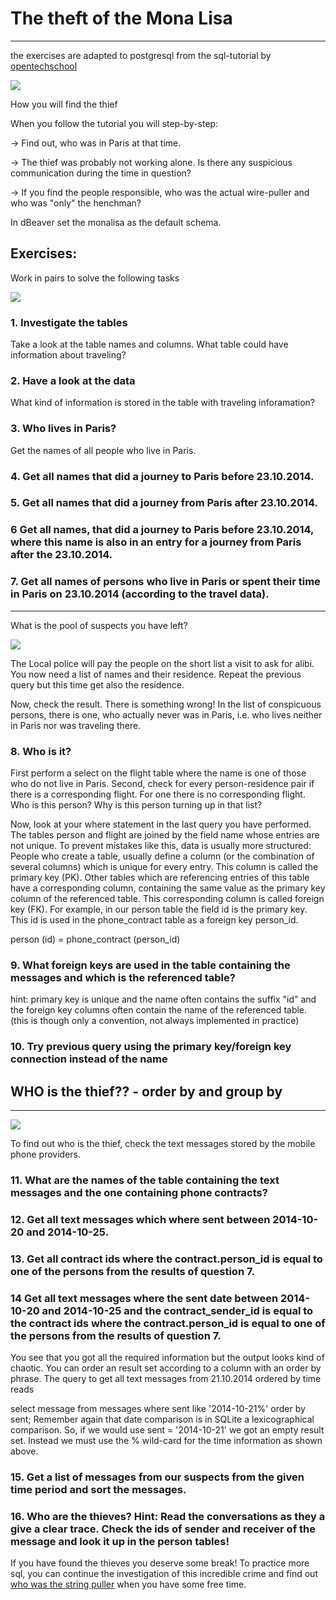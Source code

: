 # The theft of the Mona Lisa
---

the exercises are adapted to postgresql from the sql-tutorial by [opentechschool](http://opentechschool.github.io/sql-tutorial/)

![](https://upload.wikimedia.org/wikipedia/commons/thumb/c/c0/Beroud-Louis-Joconde.jpg/170px-Beroud-Louis-Joconde.jpg)

How you will find the thief

When you follow the tutorial you will step-by-step:

-> Find out, who was in Paris at that time.

-> The thief was probably not working alone. Is there any suspicious communication during the time in question?

-> If you find the people responsible, who was the actual wire-puller and who was "only" the henchman?


In dBeaver set the monalisa as the default schema.

## Exercises:

Work in pairs to solve the following tasks

![](https://static.wikia.nocookie.net/s__/images/7/79/Jessica_fletcher.jpeg/revision/latest?cb=20130409163539&path-prefix=sherlockpedia%2Fde)

### 1. Investigate the tables

Take a look at the table names and columns. What table could have information about traveling?

### 2. Have a look at the data

What kind of information is stored in the table with traveling inforamation?

### 3. Who lives in Paris?

Get the names of all people who live in Paris.

### 4. Get all names that did a journey to Paris before 23.10.2014.

### 5.  Get all names that did a journey from Paris after 23.10.2014.

### 6 Get all names, that did a journey to Paris before 23.10.2014, where this name is also in an entry for a journey from Paris after the 23.10.2014.

### 7. Get all names of persons who live in Paris or spent their time in Paris on 23.10.2014 (according to the travel data).

---

What is the pool of suspects you have left?

![](https://paris1899.de/wp-content/uploads/2019/08/Untitled-design-124.jpg)

The Local police will pay the people on the short list a visit to ask for alibi. You now need a list of names and their residence. Repeat the previous query but this time get also the residence. 

Now, check the result. There is something wrong! In the list of conspicuous persons, there is one, who actually never was in Paris, i.e. who lives neither in Paris nor was traveling there.


### 8. Who is it?

First perform a select on the flight table where the name is one of those who do not live in Paris. Second, check for every person-residence pair if there is a corresponding flight. For one there is no corresponding flight. Who is this person? Why is this person turning up in that list?

Now, look at your where statement in the last query you have performed. The tables person and flight are joined by the field name whose entries are not unique. To prevent mistakes like this, data is usually more structured: People who create a table, usually define a column (or the combination of several columns) which is unique for every entry. This column is called the primary key (PK). Other tables which are referencing entries of this table have a corresponding column, containing the same value as the primary key column of the referenced table. This corresponding column is called foreign key (FK). For example, in our person table the field id is the primary key. This id is used in the phone_contract table as a foreign key person_id.

person (id) = phone_contract (person_id)

### 9. What foreign keys are used in the table containing the messages and which is the referenced table?

hint: primary key is unique and the name often contains the suffix "id" and the foreign key columns often contain the name of the referenced table. (this is though only a convention, not always implemented in practice) 

### 10. Try previous query using the primary key/foreign key connection instead of the name


## WHO is the thief?? - order by and group by
---

![](https://64.media.tumblr.com/bd06d5721a022f2ba59abf60a4537758/tumblr_o8ofi9NGiJ1udb1f6o1_500.jpg)

To find out who is the thief, check the text messages stored by the mobile phone providers.

### 11. What are the names of the table containing the text messages and the one containing phone contracts?

### 12. Get all text messages  which where sent between 2014-10-20 and 2014-10-25.

### 13. Get all contract ids where the contract.person_id is equal to one of the persons from the results of question 7.

### 14 Get all text messages where the sent date between 2014-10-20 and 2014-10-25 and the contract_sender_id is equal to the contract ids where the contract.person_id is equal to one of the persons from the results of question 7.

You see that you got all the required information but the output looks kind of chaotic. You can order an result set according to a column with an order by phrase. The query to get all text messages from 21.10.2014 ordered by time reads

select message from messages where sent like '2014-10-21%'
order by sent;
Remember again that date comparison is in SQLite a lexicographical comparison. So, if we would use sent = '2014-10-21' we got an empty result set. Instead we must use the % wild-card for the time information as shown above.

### 15. Get a list of messages from our suspects from the given time period and sort the messages.

### 16.  Who are the thieves? Hint: Read the conversations as they a give a clear trace. Check the ids of sender and receiver of the message and look it up in the person tables!



If you have found the thieves you deserve some break! To practice more sql, you can continue the investigation of this incredible crime and find out [who was the string puller](http://opentechschool.github.io/sql-tutorial/chapter4.html) when you have some free time.
